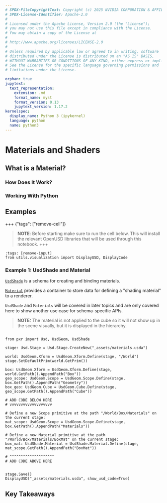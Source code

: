 ```yaml
---
# SPDX-FileCopyrightText: Copyright (c) 2025 NVIDIA CORPORATION & AFFILIATES. All rights reserved.
# SPDX-License-Identifier: Apache-2.0
#
# Licensed under the Apache License, Version 2.0 (the "License");
# you may not use this file except in compliance with the License.
# You may obtain a copy of the License at
#
# http://www.apache.org/licenses/LICENSE-2.0
#
# Unless required by applicable law or agreed to in writing, software
# distributed under the License is distributed on an "AS IS" BASIS,
# WITHOUT WARRANTIES OR CONDITIONS OF ANY KIND, either express or implied.
# See the License for the specific language governing permissions and
# limitations under the License.

orphan: true
jupytext:
  text_representation:
    extension: .md
    format_name: myst
    format_version: 0.13
    jupytext_version: 1.17.2
kernelspec:
  display_name: Python 3 (ipykernel)
  language: python
  name: python3
---
```

# Materials and Shaders

## What is a Material?

### How Does It Work?

### Working With Python

## Examples

+++ {"tags": ["remove-cell"]}
>**NOTE**: Before starting make sure to run the cell below. This will install the relevant OpenUSD libraries that will be used through this notebook.
+++
```{code-cell}
:tags: [remove-input]
from utils.visualization import DisplayUSD, DisplayCode
```

### Example 1: UsdShade and Material

[`UsdShade`](https://openusd.org/release/api/usd_shade_page_front.html) is a schema for creating and binding materials.

[`Material`](https://openusd.org/release/api/class_usd_shade_material.html) provides a container to store data for defining a "shading material" to a renderer.

`UsdShade` and `Materials` will be covered in later topics and are only covered here to show another use case for schema-specific APIs.

> **NOTE:** The material is not applied to the cube so it will not show up in the scene visually, but it is displayed in the hierarchy.

```{code-cell}

from pxr import Usd, UsdGeom, UsdShade

stage: Usd.Stage = Usd.Stage.CreateNew("_assets/materials.usda")

world: UsdGeom.Xform = UsdGeom.Xform.Define(stage, "/World")
stage.SetDefaultPrim(world.GetPrim())

box: UsdGeom.Xform = UsdGeom.Xform.Define(stage, world.GetPath().AppendPath("Box"))
geo_scope: UsdGeom.Scope = UsdGeom.Scope.Define(stage, box.GetPath().AppendPath("Geometry"))
box_geo: UsdGeom.Cube = UsdGeom.Cube.Define(stage, geo_scope.GetPath().AppendPath("Cube"))

# ADD CODE BELOW HERE
# vvvvvvvvvvvvvvvvvvv

# Define a new Scope primitive at the path "/World/Box/Materials" on the current stage:
mat_scope: UsdGeom.Scope = UsdGeom.Scope.Define(stage, box.GetPath().AppendPath("Materials"))

# Define a new Material primitive at the path "/World/Box/Materials/BoxMat" on the current stage:
box_mat: UsdShade.Material = UsdShade.Material.Define(stage, mat_scope.GetPath().AppendPath("BoxMat"))

# ^^^^^^^^^^^^^^^^^^^^
# ADD CODE ABOVE HERE


stage.Save()
DisplayUSD("_assets/materials.usda", show_usd_code=True)
```


## Key Takeaways